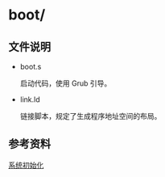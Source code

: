 # boot/
## 文件说明

- boot.s

    启动代码，使用 Grub 引导。
    
- link.ld

    链接脚本，规定了生成程序地址空间的布局。
    
## 参考资料
    
[系统初始化](https://wiki.osdev.org/Bare_Bones)

